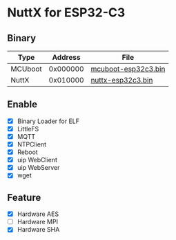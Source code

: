 # NuttX for ESP32-C3

## Binary
|Type   |Address |File|
|-------|--------|----|
|MCUboot|0x000000|[mcuboot-esp32c3.bin](https://github.com/NyankoLab/esp32c3-nuttx-bootloader/releases/download/latest/mcuboot-esp32c3.bin)|
|NuttX  |0x010000|[nuttx-esp32c3.bin](https://github.com/NyankoLab/esp32c3-nuttx/releases/download/latest/nuttx-esp32c3.bin)|

## Enable
- [x] Binary Loader for ELF
- [x] LittleFS
- [x] MQTT
- [x] NTPClient
- [x] Reboot
- [x] uip WebClient
- [x] uip WebServer
- [x] wget

## Feature
- [x] Hardware AES
- [ ] Hardware MPI
- [x] Hardware SHA
